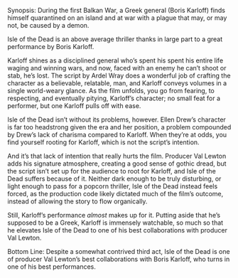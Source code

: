 Synopsis: During the first Balkan War, a Greek general (Boris Karloff) finds himself quarantined on an island and at war with a plague that may, or may not, be caused by a demon.

Isle of the Dead is an above average thriller thanks in large part to a great performance by Boris Karloff.

Karloff shines as a disciplined general who’s spent his spent his entire life waging and winning wars, and now, faced with an enemy he can’t shoot or stab, he’s lost.  The script by Ardel Wray does a wonderful job of crafting the character as a believable, relatable, man, and Karloff conveys volumes in a single world-weary glance.  As the film unfolds, you go from fearing, to respecting, and eventually pitying, Karloff’s character; no small feat for a performer, but one Karloff pulls off with ease.

Isle of the Dead isn’t without its problems, however.  Ellen Drew’s character is far too headstrong given the era and her position, a problem compounded by Drew’s lack of charisma compared to Karloff.  When they’re at odds, you find yourself rooting for Karloff, which is not the script’s intention.

And it’s that lack of intention that really hurts the film.  Producer Val Lewton adds his signature atmosphere, creating a good sense of gothic dread, but the script isn’t set up for the audience to root for Karloff, and Isle of the Dead suffers because of it.  Neither dark enough to be truly disturbing, or light enough to pass for a popcorn thriller, Isle of the Dead instead feels forced, as the production code likely dictated much of the film’s outcome, instead of allowing the story to flow organically.

Still, Karloff’s performance <em>almost</em> makes up for it.  Putting aside that he’s supposed to be a Greek, Karloff is immensely watchable, so much so that he elevates Isle of the Dead to one of his best collaborations with producer Val Lewton.

Bottom Line: Despite a somewhat contrived third act, Isle of the Dead is one of producer Val Lewton’s best collaborations with Boris Karloff, who turns in one of his best performances.